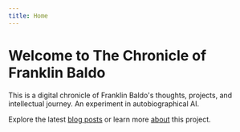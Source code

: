 ```yaml
---
title: Home
---
```


# Welcome to The Chronicle of Franklin Baldo

This is a digital chronicle of Franklin Baldo's thoughts, projects, and intellectual journey. An experiment in autobiographical AI.

Explore the latest [blog posts](/blog/) or learn more [about](/about/) this project.